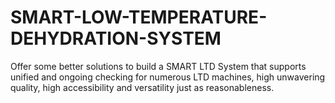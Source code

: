 # SMART-LOW-TEMPERATURE-DEHYDRATION-SYSTEM
Offer some better solutions to build a SMART LTD System that supports unified and ongoing checking for numerous LTD machines, high unwavering quality, high accessibility and versatility just as reasonableness.
